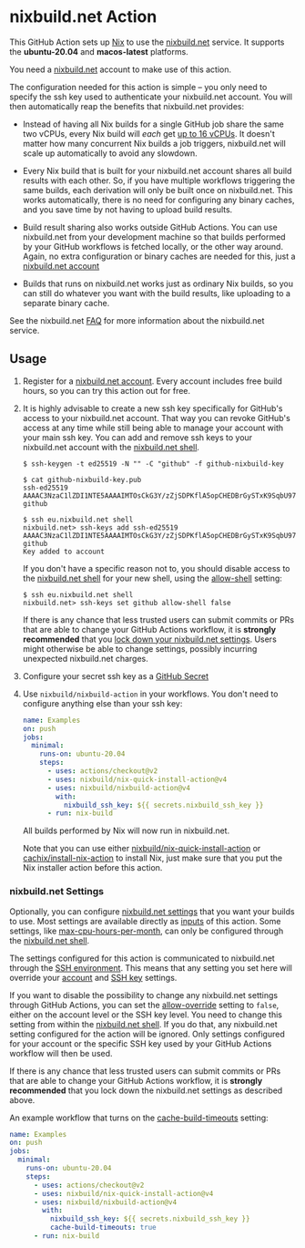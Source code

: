 # nixbuild.net Action

This GitHub Action sets up [Nix](https://nixos.org/nix/) to use the
[nixbuild.net](https://nixbuild.net) service. It supports the **ubuntu-20.04**
and **macos-latest** platforms.

You need a [nixbuild.net](https://nixbuild.net) account to make use of this
action.

The configuration needed for this action is simple &ndash; you only need to
specify the ssh key used to authenticate your nixbuild.net account. You will
then automatically reap the benefits that nixbuild.net provides:

* Instead of having all Nix builds for a single GitHub job share the same two
  vCPUs, every Nix build will _each_ get [up to 16 vCPUs](https://blog.nixbuild.net/posts/2020-06-25-automatic-resource-optimization.html).
  It doesn't matter how many concurrent Nix builds a job triggers, nixbuild.net
  will scale up automatically to avoid any slowdown.

* Every Nix build that is built for your nixbuild.net account shares all
  build results with each other. So, if you have multiple workflows triggering
  the same builds, each derivation will only be built once on nixbuild.net.
  This works automatically, there is no need for configuring any binary caches,
  and you save time by not having to upload build results.

* Build result sharing also works outside GitHub Actions. You can use
  nixbuild.net from your development machine so that builds performed by your
  GitHub workflows is fetched locally, or the other way around. Again, no extra
  configuration or binary caches are needed for this, just a
  [nixbuild.net account](https://docs.nixbuild.net/getting-started/)

* Builds that runs on nixbuild.net works just as ordinary Nix builds, so you
  can still do whatever you want with the build results, like uploading to a
  separate binary cache.

See the nixbuild.net [FAQ](https://nixbuild.net/#faq) for more information
about the nixbuild.net service.

## Usage

1. Register for a [nixbuild.net account](https://nixbuild.net/#register). Every
   account includes free build hours, so you can try this action out for free.

2. It is highly advisable to create a new ssh key specifically for GitHub's
   access to your nixbuild.net account. That way you can revoke GitHub's access
   at any time while still being able to manage your account with your main ssh
   key. You can add and remove ssh keys to your nixbuild.net account with the
   [nixbuild.net shell](https://docs.nixbuild.net/getting-started/#adding-an-ssh-key).

   ```text
   $ ssh-keygen -t ed25519 -N "" -C "github" -f github-nixbuild-key

   $ cat github-nixbuild-key.pub
   ssh-ed25519 AAAAC3NzaC1lZDI1NTE5AAAAIMTOsCkG3Y/zZjSDPKflA5opCHEDBrGySTxK9SqbU979 github

   $ ssh eu.nixbuild.net shell
   nixbuild.net> ssh-keys add ssh-ed25519 AAAAC3NzaC1lZDI1NTE5AAAAIMTOsCkG3Y/zZjSDPKflA5opCHEDBrGySTxK9SqbU979 github
   Key added to account
   ```

   If you don't have a specific reason not to, you should disable access to
   the [nixbuild.net shell](http://docs.nixbuild.net/nixbuild-shell/#nixbuild-shell)
   for your new shell, using the
   [allow-shell](https://docs.nixbuild.net/settings/#allow-shell) setting:

   ```
   $ ssh eu.nixbuild.net shell
   nixbuild.net> ssh-keys set github allow-shell false
   ```

   If there is any chance that less trusted users can submit commits or PRs that
   are able to change your GitHub Actions workflow, it is **strongly recommended**
   that you [lock down your nixbuild.net settings](#nixbuildnet-settings). Users
   might otherwise be able to change settings, possibly incurring unexpected
   nixbuild.net charges.

3. Configure your secret ssh key as a [GitHub Secret](https://docs.github.com/en/actions/reference/encrypted-secrets)

4. Use `nixbuild/nixbuild-action` in your workflows. You don't need to configure
   anything else than your ssh key:

   ```yaml
   name: Examples
   on: push
   jobs:
     minimal:
       runs-on: ubuntu-20.04
       steps:
         - uses: actions/checkout@v2
         - uses: nixbuild/nix-quick-install-action@v4
         - uses: nixbuild/nixbuild-action@v4
           with:
             nixbuild_ssh_key: ${{ secrets.nixbuild_ssh_key }}
         - run: nix-build
   ```

   All builds performed by Nix will now run in nixbuild.net.

   Note that you can use either
   [nixbuild/nix-quick-install-action](https://github.com/marketplace/actions/nix-quick-install)
   or
   [cachix/install-nix-action](https://github.com/marketplace/actions/install-nix)
   to install Nix, just make sure that you put the Nix installer action before
   this action.

### nixbuild.net Settings

Optionally, you can configure [nixbuild.net
settings](https://docs.nixbuild.net/settings/) that you want your builds to
use. Most settings are available directly as [inputs](action.yml) of this
action. Some settings, like
[max-cpu-hours-per-month](https://docs.nixbuild.net/settings/#max-cpu-hours-per-month),
can only be configured through the [nixbuild.net
shell](http://docs.nixbuild.net/nixbuild-shell/#configure-settings).

The settings configured for this action is communicated to nixbuild.net through
the [SSH environment](https://docs.nixbuild.net/settings/#ssh-environment).
This means that any setting you set here will override your
[account](https://docs.nixbuild.net/settings/#account) and [SSH
key](https://docs.nixbuild.net/settings/#ssh-key) settings.

If you want to disable the possibility to change any nixbuild.net settings
through GitHub Actions, you can set the
[allow-override](https://docs.nixbuild.net/settings/#allow-override) setting to
`false`, either on the account level or the SSH key level. You need to change
this setting from within the [nixbuild.net
shell](http://docs.nixbuild.net/nixbuild-shell/#configure-settings). If you do
that, any nixbuild.net setting configured for the action will be ignored. Only
settings configured for your account or the specific SSH key used by your
GitHub Actions workflow will then be used.

If there is any chance that less trusted users can submit commits or PRs that
are able to change your GitHub Actions workflow, it is **strongly recommended**
that you lock down the nixbuild.net settings as described above.

An example workflow that turns on the
[cache-build-timeouts](https://docs.nixbuild.net/settings/#cache-build-timeouts)
setting:

```yaml
name: Examples
on: push
jobs:
  minimal:
    runs-on: ubuntu-20.04
    steps:
      - uses: actions/checkout@v2
      - uses: nixbuild/nix-quick-install-action@v4
      - uses: nixbuild/nixbuild-action@v4
        with:
          nixbuild_ssh_key: ${{ secrets.nixbuild_ssh_key }}
          cache-build-timeouts: true
      - run: nix-build
```
